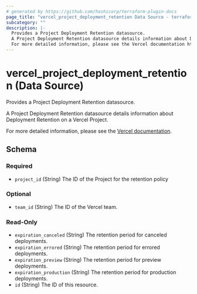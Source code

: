 ```yaml
---
# generated by https://github.com/hashicorp/terraform-plugin-docs
page_title: "vercel_project_deployment_retention Data Source - terraform-provider-vercel"
subcategory: ""
description: |-
  Provides a Project Deployment Retention datasource.
  A Project Deployment Retention datasource details information about Deployment Retention on a Vercel Project.
  For more detailed information, please see the Vercel documentation https://vercel.com/docs/security/deployment-retention.
---
```


# vercel_project_deployment_retention (Data Source)

Provides a Project Deployment Retention datasource.

A Project Deployment Retention datasource details information about Deployment Retention on a Vercel Project.

For more detailed information, please see the [Vercel documentation](https://vercel.com/docs/security/deployment-retention).



<!-- schema generated by tfplugindocs -->
## Schema

### Required

- `project_id` (String) The ID of the Project for the retention policy

### Optional

- `team_id` (String) The ID of the Vercel team.

### Read-Only

- `expiration_canceled` (String) The retention period for canceled deployments.
- `expiration_errored` (String) The retention period for errored deployments.
- `expiration_preview` (String) The retention period for preview deployments.
- `expiration_production` (String) The retention period for production deployments.
- `id` (String) The ID of this resource.
